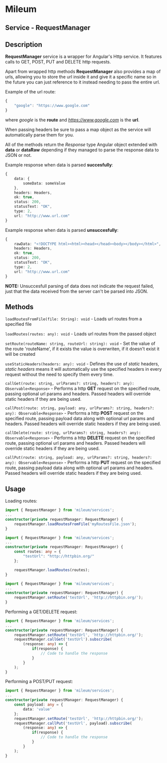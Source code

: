 # Mileum

## Service - RequestManager

Description
-----------

**RequestManager** service is a wrapper for Angular's Http service. It features calls to GET, POST, PUT and DELETE http requests.

Apart from wrapped http methods **RequestManager** also provides a map of urls, allowing you to store the url inside it and give it a specific name so in the future you can just reference to it instead needing to pass the entire url.

Example of the url route:

```Typescript
{
    "google": "https://www.google.com"
}
```

where _google_ is the **route** and _https://www.google.com_ is the **url**.

When passing headers be sure to pass a map object as the service will automatically parse them for you.

All of the methods return the _Response_ type Angular object extended with **data** or **dataRaw** depending if they managed to parse the response data to JSON or not.

Example response when data is parsed **succesfully**:

```Typescript
{
    data: {
        someData: someValue
    },
    headers: Headers,
    ok: true,
    status: 200,
    statusText: "OK",
    type: 2,
    url: "http://www.url.com"
}
```

Example response when data is parsed **unsuccesfully**:

```Typescript
{
    rawData: "<!DOCTYPE html><html><head></head><body></body></html>",
    headers: Headers,
    ok: true,
    status: 200,
    statusText: "OK",
    type: 2,
    url: "http://www.url.com"
}
```

**NOTE:** Unsuccesfull parsing of data does not indicate the request failed, just that the data received from the server can't be parsed into JSON.

Methods
-------

`loadRoutesFromFile(file: String): void` - Loads url routes from a specified file

`loadRoutes(routes: any): void` - Loads url routes from the passed object

`setRoute(routeName: string, routeUrl: string): void` - Set the value of the route 'routeName', if it exists the value is overwriten, if it doesn't exist it will be created

`useStaticHeaders(headers: any): void` - Defines the use of _static_ headers, _static headers_ means it will automatically use the specified headers in every request without the need to specify them every time.  

`callGet(route: string, urlParams?: string, headers?: any): Observable<Response>` - Performs a http **GET** request on the specified route, passing optional url params and headers. Passed headers will override static headers if they are being used.

`callPost(route: string, payload: any, urlParams?: string, headers?: any): Observable<Response>` - Performs a http **POST** request on the specified route, passing payload data along with optional url params and headers. Passed headers will override static headers if they are being used.

`callDelete(route: string, urlParams?: string, headers?: any): Observable<Response>` - Performs a http **DELETE** request on the specified route, passing optional url params and headers. Passed headers will override static headers if they are being used.

`callPut(route: string, payload: any, urlParams?: string, headers?: any): Observable<Response>` - Performs a http **PUT** request on the specified route, passing payload data along with optional url params and headers. Passed headers will override static headers if they are being used.

Usage
-----

Loading routes:

```Typescript
import { RequestManager } from 'mileum/services';
...
constructor(private requestManager: RequestManager) {
    requestManager.loadRoutesFromFile('myRoutesFile.json');
}
```

```Typescript
import { RequestManager } from 'mileum/services';
...
constructor(private requestManager: RequestManager) {
    const routes: any = {
        "testUrl": "http://httpbin.org/"
    };

    requestManager.loadRoutes(routes);
}
```

```Typescript
import { RequestManager } from 'mileum/services';
...
constructor(private requestManager: RequestManager) {
    requestManager.setRoute('testUrl', 'http://httpbin.org/');
}
```

Performing a GET/DELETE request:

```Typescript
import { RequestManager } from 'mileum/services';
...
constructor(private requestManager: RequestManager) {
    requestManager.setRoute('testUrl', 'http://httpbin.org/');
    requestManager.callGet('testUrl').subscribe(
        (response: any) => {
            if(response) {
                // Code to handle the response
            }
        }
    );
}
```

Performing a POST/PUT request:

```Typescript
import { RequestManager } from 'mileum/services';
...
constructor(private requestManager: RequestManager) {
    const payload: any = {
        data: 'value'
    };
    requestManager.setRoute('testUrl', 'http://httpbin.org/');
    requestManager.callPut('testUrl', payload).subscribe(
        (response: any) => {
            if(response) {
                // Code to handle the response
            }
        }
    );
}
```

